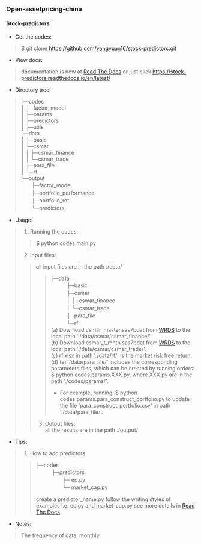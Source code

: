 
###  Open-assetpricing-china

#### Stock-predictors

* Get the codes:
 
> $ git clone https://github.com/yangyuan16/stock-predictors.git

* View docs:

> documentation is now at [Read The Docs](https://stock-predictors.readthedocs.io/en/latest/) 
> or just click https://stock-predictors.readthedocs.io/en/latest/

* Directory tree:

> ├─codes    
> │  ├─factor_model  
> │  ├─params  
> │  ├─predictors  
> │  ├─utils  
> ├─data  
> │  ├─basic  
> │  ├─csmar  
> │  │  ├─csmar_finance  
> │  │  └─csmar_trade    
> │  ├─para_file   
> │  └─rf  
> └─output  
>　　├─factor_model  
>　　├─portfolio_performance  
>　　├─portfolio_ret  
>　　└─predictors  

* Usage:
> 1. Running the codes:
>> $ python codes.main.py   
> 2. Input files:
>> all input files are in the path ./data/  
>>>   ├─data      
>>>　　　├─basic      
>>>　　　├─csmar    
>>>　　　│  ├─csmar_finance    
>>>　　　│  └─csmar_trade      
>>>　　　├─para_file     
>>>　　　└─rf     
>>> (a) Download csmar_master.sas7bdat from [WRDS](https://wrds-www.wharton.upenn.edu/) to the local path './data/csmar/csmar_finance/'.    
>>> (b) Download csmar_t_mnth.sas7bdat from [WRDS](https://wrds-www.wharton.upenn.edu/) to the local path './data/csmar/csmar_trade/'.    
>>> (c) rf.xlsx in path './data/rf/' is the market risk free return.
>>> (d)
>>> (e)'./data/para_file/' includes the corresponding parameters files, which can be created by 
>>> running orders: $ python codes.params.XXX.py, where XXX.py are in the path './codes/params/'.  
>>>  * For example, running: $ python codes.params.para_construct_portfolio.py to update the file 
      'para_construct_portfolio.csv' in path './data/para_file/'.    
>> 3. Output files:    
>> all the results are in the path ./output/

* Tips: 

> 1. How to add predictors 
>
>> ├─codes      
>>　　　├─predictors   
>>　　　　　├─ ep.py  
>>　　　　　└─ market_cap.py 
>>
>> create a predictor_name.py follow the writing styles of examples i.e. ep.py and market_cap.py 
>> see more details in [Read The Docs](https://stock-predictors.readthedocs.io/en/latest/) 
  
* Notes:  
> The frequency of data: monthly.